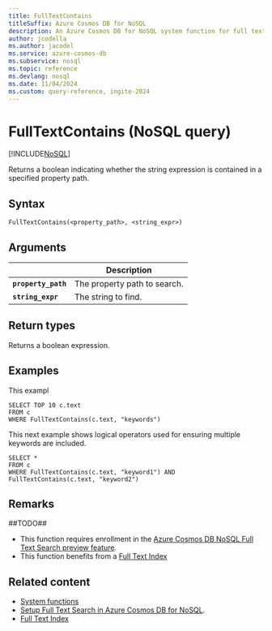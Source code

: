 ```yaml
---
title: FullTextContains
titleSuffix: Azure Cosmos DB for NoSQL
description: An Azure Cosmos DB for NoSQL system function for full text search in a specific property path.
author: jcodella
ms.author: jacodel
ms.service: azure-cosmos-db
ms.subservice: nosql
ms.topic: reference
ms.devlang: nosql
ms.date: 11/04/2024
ms.custom: query-reference, ingite-2024
---
```


# FullTextContains (NoSQL query)

[!INCLUDE[NoSQL](../../includes/appliesto-nosql.md)]

Returns a boolean indicating whether the string expression is contained in a specified property path.

## Syntax

```nosql
FullTextContains(<property_path>, <string_expr>)  
```

## Arguments

| | Description |
| --- | --- |
| **`property_path`** | The property path to search. |
| **`string_expr`** | The string to find. |

## Return types

Returns a boolean expression.  

## Examples

This exampl

```nosql
SELECT TOP 10 c.text
FROM c
WHERE FullTextContains(c.text, "keywords")
```

This next example shows logical operators used for ensuring multiple keywords are included. 

```nosql
SELECT *
FROM c
WHERE FullTextContains(c.text, "keyword1") AND  FullTextContains(c.text, "keyword2")
```

## Remarks

##TODO##
- This function requires enrollment in the [Azure Cosmos DB NoSQL Full Text Search preview feature](../full-text-search.md).
- This function benefits from a [Full Text Index](../../index-policy.md)

## Related content

- [System functions](system-functions.yml)
- [Setup Full Text Search in Azure Cosmos DB for NoSQL](../full-text-search.md).
- [Full Text Index](../../index-policy.md)
